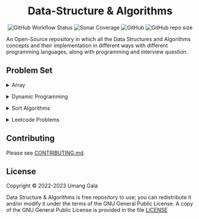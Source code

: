 <div align="center">
<h1>Data-Structure & Algorithms</h1>

![GitHub Workflow Status](https://img.shields.io/github/actions/workflow/status/galaumang/ds-algo/main.yml?logo=github&style=flat-square)
![Sonar Coverage](https://img.shields.io/sonar/coverage/ds-algo/main?logo=sonarcloud&server=https%3A%2F%2Fsonarcloud.io&style=flat-square&color=red)
![GitHub](https://img.shields.io/github/license/galaumang/ds-algo?style=flat-square)
![GitHub repo size](https://img.shields.io/github/repo-size/galaumang/ds-algo?style=flat-square)

</div>

An Open-Source repository in which all the Data Structures and Algorithms concepts and their implementation in different 
ways with different programming languages, along with programming and interview question.

## Problem Set

<details><summary>Array</summary><p></p>

  | #    | Title                                                 | Solutions            |
  |------|-------------------------------------------------------|----------------------|
  | 1    | Fair Indexes                                          | [Java][A1.java]      |
</details><p></p>

<details><summary>Dynamic Programming</summary><p></p>

  | #    | Title                                                 | Solutions            |
  |------|-------------------------------------------------------|----------------------|
  | 1    | No Three                                              | [Java][DP1.java]     |
  | 2    | String Convert                                        | [Java][DP2.java]     |
</details><p></p>

<details><summary>Sort Algorithms</summary><p></p>

  | #    | Title                                                 | Solution             |
  |------|-------------------------------------------------------|----------------------|
  | 1    | Bubble Sort                                           | [Java][S1.java]      |
  | 2    | Heap Sort                                             | [Java][S2.java]      |
  | 3    | Insertion Sort                                        | [Java][S3.java]      |
  | 4    | Merge Sort                                            | [Java][S4.java]      |
  | 5    | Quick Sort                                            | [Java][S5.java]      |
  | 6    | Selection Sort                                        | [Java][S6.java]      |
</details><p></p>

<details><summary>Leetcode Problems</summary><p></p>

  | #    | Title                                                 | Solution             |
  |------|-------------------------------------------------------|----------------------|
  | 1    | [Two Sum][1]                                          | [Java][1.java]       |
  | 3    | [Longest Substring Without Repeating Characters][3]   | [Java][3.java]       |
  | 7    | [Reverse Integer][7]                                  | [Java][7.java]       |
  | 556  | [Next Greater Element III][556]                       | [Java][556.java]     |
  | 1426 | [Counting ELements][1426]                             | [Java][1426.java]    |
  | 2178 | [Maximum Split of Positive Even Integers][1426]       | [Java][2178.java]    |
</details><p></p>

<p></p>

## Contributing

Please see [CONTRIBUTING.md](CONTRIBUTING.md).

## License
Copyright &copy; 2022-2023 Umang Gala

Data Structure & Algorithms is free repository to use; you can redistribute it and/or modify it under the terms of the 
GNU General Public License. A copy of the GNU General Public License is provided in the file [LICENSE](LICENSE)


[A1.java]: ./solutions-java/src/main/java/dsalgo/array/FairIndexes.java

[DP1.java]: ./solutions-java/src/main/java/dsalgo/dynamic/NoThree.java
[DP2.java]: ./solutions-java/src/main/java/dsalgo/dynamic/StringConvert.java

[S1.java]: ./solutions-java/src/main/java/dsalgo/sort/BubbleSort.java
[S2.java]: ./solutions-java/src/main/java/dsalgo/sort/HeapSort.java
[S3.java]: ./solutions-java/src/main/java/dsalgo/sort/InsertionSort.java
[S4.java]: ./solutions-java/src/main/java/dsalgo/sort/MergeSort.java
[S5.java]: ./solutions-java/src/main/java/dsalgo/sort/QuickSort.java
[S6.java]: ./solutions-java/src/main/java/dsalgo/sort/SelectionSort.java
[S7.java]: ./solutions-java/src/main/java/dsalgo/sort/ShellSort.java

[1]: https://leetcode.com/problems/two-sum/
[1.java]: ./solutions-java/src/main/java/dsalgo/leetcode/TwoSum.java

[3]: https://leetcode.com/problems/longest-substring-without-repeating-characters/
[3.java]: ./solutions-java/src/main/java/dsalgo/leetcode/LongestSubstring.java

[7]: https://leetcode.com/problems/reverse-integer/
[7.java]: ./solutions-java/src/main/java/dsalgo/leetcode/ReverseInteger.java

[556]: https://leetcode.com/problems/next-greater-element-iii/
[556.java]: ./solutions-java/src/main/java/dsalgo/leetcode/NextGreaterElement.java

[1426]: https://leetcode.com/problems/counting-elements/
[1426.java]: ./solutions-java/src/main/java/dsalgo/leetcode/CountingElements.java

[2178]: https://leetcode.com/problems/maximum-split-of-positive-even-integers/
[2178.java]: ./solutions-java/src/main/java/dsalgo/leetcode/MaximumEvenSplit.java